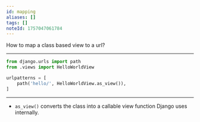 ```yaml
---
id: mapping
aliases: []
tags: []
noteId: 1757047061784
---
```


How to map a class based view to a url?

---

```py
from django.urls import path
from .views import HelloWorldView

urlpatterns = [
    path('hello/', HelloWorldView.as_view()),
]
```

---

- `as_view()` converts the class into a callable view function Django uses internally.
